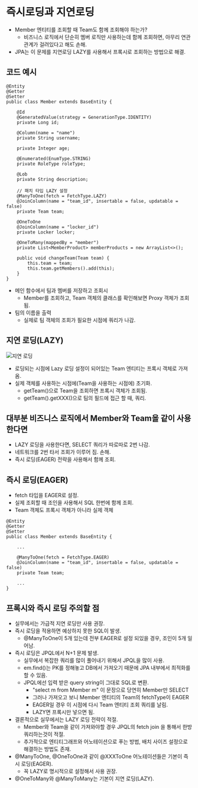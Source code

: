# 즉시로딩과 지연로딩

- Member 엔티티를 조회할 때 Team도 함께 조회해야 하는가?
  - 비즈니스 로직에서 단순히 멤버 로직만 사용하는데 함께 조회하면, 아무리 연관관계가 걸려있다고 해도 손해.
- JPA는 이 문제를 지연로딩 LAZY를 사용해서 프록시로 조회하는 방법으로 해결.

## 코드 예시

```
@Entity
@Getter
@Setter
public class Member extends BaseEntity {
​
    @Id
    @GeneratedValue(strategy = GenerationType.IDENTITY)
    private Long id;
​
    @Column(name = "name")
    private String username;
​
    private Integer age;
​
    @Enumerated(EnumType.STRING)
    private RoleType roleType;
​
    @Lob
    private String description;
​
    // 패치 타입 LAZY 설정
    @ManyToOne(fetch = FetchType.LAZY)
    @JoinColumn(name = "team_id", insertable = false, updatable = false)
    private Team team;
​
    @OneToOne
    @JoinColumn(name = "locker_id")
    private Locker locker;
​
    @OneToMany(mappedBy = "member")
    private List<MemberProduct> memberProducts = new ArrayList<>();
​
    public void changeTeam(Team team) {
        this.team = team;
        this.team.getMembers().add(this);
    }
}
```

- 메인 함수에서 팀과 멤버를 저장하고 조회시
  - Member를 조회하고, Team 객체의 클래스를 확인해보면 Proxy 객체가 조회 됨.
- 팀의 이름을 출력
  - 실제로 팀 객체의 조회가 필요한 시점에 쿼리가 나감.

## 지연 로딩(LAZY)

![지연 로딩](https://github.com/namjunemy/TIL/blob/master/Jpa/inflearn/img/32_lazy.PNG?raw=true)

- 로딩되는 시점에 Lazy 로딩 설정이 되어있는 Team 엔티티는 프록시 객체로 가져옴.
- 실제 객체를 사용하는 시점에(Team을 사용하는 시점에) 초기화.
  - getTeam()으로 Team을 조회하면 프록시 객체가 조회됨.
  - getTeam().getXXX()으로 팀의 필드에 접근 할 때, 쿼리.

## 대부분 비즈니스 로직에서 Member와 Team을 같이 사용한다면

- LAZY 로딩을 사용한다면, SELECT 쿼리가 따로따로 2번 나감.
- 네트워크를 2번 타서 조회가 이루어 짐. 손해.
- 즉시 로딩(EAGER) 전략을 사용해서 함께 조회.

## 즉시 로딩(EAGER)

- fetch 타입을 EAGER로 설정.
- 실제 조회할 때 조인을 사용해서 SQL 한번에 함께 조회.
- Team 객체도 프록시 객체가 아니라 실제 객체

```
@Entity
@Getter
@Setter
public class Member extends BaseEntity {
​
    ...
​
    @ManyToOne(fetch = FetchType.EAGER)
    @JoinColumn(name = "team_id", insertable = false, updatable = false)
    private Team team;
​
    ...
}
```

## 프록시와 즉시 로딩 주의할 점

- 실무에서는 가급적 지연 로딩만 사용 권장.
- 즉시 로딩을 적용하면 예상하지 못한 SQL이 발생.
  - @ManyToOne이 5개 있는데 전부 EAGER로 설정 되있을 경우, 조인이 5개 일어남.
- 즉시 로딩은 JPQL에서 N+1 문제 발생.
  - 실무에서 복잡한 쿼리를 많이 풀어내기 위해서 JPQL을 많이 사용.
  - em.find()는 PK를 정해놓고 DB에서 가져오기 때문에 JPA 내부에서 최적화를 할 수 있음.
  - JPQL에선 입력 받은 query string이 그대로 SQL로 변환.
    - "select m from Member m" 이 문장으로 당연히 Member만 SELECT
    - 그러나 가져오고 보니 Member 엔티티의 Team의 fetchType이 EAGER
    - EAGER일 경우 이 시점에 다시 Team 엔티티 조회 쿼리를 날림.
    - LAZY면 프록시만 넣으면 됨.
- 결론적으로 실무에서는 LAZY 로딩 전략이 적절.
  - Member와 Team을 같이 가져와야할 경우 JPQL의 fetch join 을 통해서 한방 쿼리하는것이 적절.
  - 추가적으로 엔티티그래프와 어노테이션으로 푸는 방법, 배치 사이즈 설정으로 해결하는 방법도 존재.
- @ManyToOne, @OneToOne과 같이 @XXXToOne 어노테이션들은 기본이 즉시 로딩(EAGER).
  - 꼭 LAZY로 명시적으로 설정해서 사용 권장.
- @OneToMany와 @ManyToMany는 기본이 지연 로딩(LAZY).
